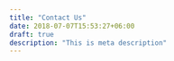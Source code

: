```yaml
---
title: "Contact Us"
date: 2018-07-07T15:53:27+06:00
draft: true
description: "This is meta description"
---
```

